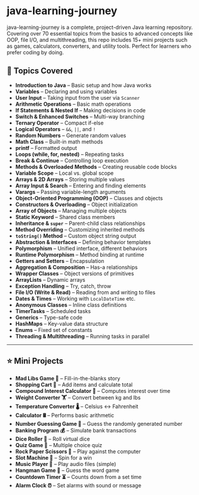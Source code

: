 # java-learning-journey
java-learning-journey is a complete, project-driven Java learning repository. Covering over 70 essential topics from the basics to advanced concepts like OOP, file I/O, and multithreading, this repo includes 15+ mini projects such as games, calculators, converters, and utility tools. Perfect for learners who prefer coding by doing.

## 🧠 Topics Covered

- **Introduction to Java** – Basic setup and how Java works  
- **Variables** – Declaring and using variables  
- **User Input** – Taking input from the user via `Scanner`    
- **Arithmetic Operations** – Basic math operations     
- **If Statements & Nested If** – Making decisions in code   
- **Switch & Enhanced Switches** – Multi-way branching  
- **Ternary Operator** – Compact if-else  
- **Logical Operators** – `&&`, `||`, and `!`  
- **Random Numbers** – Generate random values   
- **Math Class** – Built-in math methods   
- **printf** – Formatted output   
- **Loops (while, for, nested)** – Repeating tasks    
- **Break & Continue** – Controlling loop execution    
- **Methods & Overloaded Methods** – Creating reusable code blocks  
- **Variable Scope** – Local vs. global scope  
- **Arrays & 2D Arrays** – Storing multiple values  
- **Array Input & Search** – Entering and finding elements  
- **Varargs** – Passing variable-length arguments  
- **Object-Oriented Programming (OOP)** – Classes and objects  
- **Constructors & Overloading** – Object initialization  
- **Array of Objects** – Managing multiple objects  
- **Static Keyword** – Shared class members  
- **Inheritance & `super`** – Parent-child class relationships  
- **Method Overriding** – Customizing inherited methods  
- **`toString()` Method** – Custom object string output  
- **Abstraction & Interfaces** – Defining behavior templates  
- **Polymorphism** – Unified interface, different behaviors  
- **Runtime Polymorphism** – Method binding at runtime  
- **Getters and Setters** – Encapsulation  
- **Aggregation & Composition** – Has-a relationships  
- **Wrapper Classes** – Object versions of primitives  
- **ArrayLists** – Dynamic arrays  
- **Exception Handling** – Try, catch, throw  
- **File I/O (Write & Read)** – Reading from and writing to files  
- **Dates & Times** – Working with `LocalDateTime` etc.  
- **Anonymous Classes** – Inline class definitions  
- **TimerTasks** – Scheduled tasks  
- **Generics** – Type-safe code  
- **HashMaps** – Key-value data structure  
- **Enums** – Fixed set of constants  
- **Threading & Multithreading** – Running tasks in parallel  

---

## ⭐ Mini Projects

- **Mad Libs Game 📕** – Fill-in-the-blanks story  
- **Shopping Cart 🛒** – Add items and calculate total  
- **Compound Interest Calculator 💸** – Computes interest over time  
- **Weight Converter 🏋️** – Convert between kg and lbs  
- **Temperature Converter 🌡️** – Celsius ↔ Fahrenheit  
- **Calculator 🖩** – Performs basic arithmetic  
- **Number Guessing Game 🔢** – Guess the randomly generated number  
- **Banking Program 💰** – Simulate bank transactions  
- **Dice Roller 🎲** – Roll virtual dice  
- **Quiz Game 💯** – Multiple choice quiz  
- **Rock Paper Scissors 🗿** – Play against the computer  
- **Slot Machine 🎰** – Spin for a win  
- **Music Player 🎼** – Play audio files (simple)  
- **Hangman Game 🕺** – Guess the word game  
- **Countdown Timer ⏳** – Counts down from a set time  
- **Alarm Clock ⏰** – Set alarms with sound or message  
